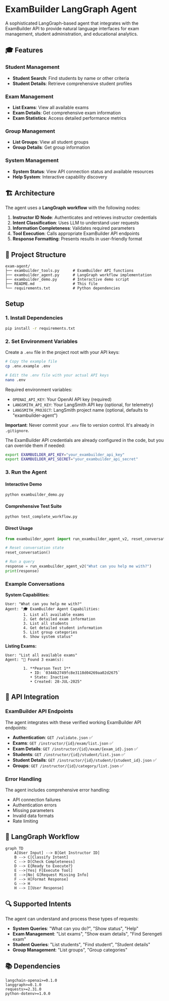 # ExamBuilder LangGraph Agent

A sophisticated LangGraph-based agent that integrates with the ExamBuilder API to provide natural language interfaces for exam management, student administration, and educational analytics.

## 🎓 Features

### Student Management

- **Student Search**: Find students by name or other criteria
- **Student Details**: Retrieve comprehensive student profiles

### Exam Management

- **List Exams**: View all available exams
- **Exam Details**: Get comprehensive exam information
- **Exam Statistics**: Access detailed performance metrics

### Group Management

- **List Groups**: View all student groups
- **Group Details**: Get group information

### System Management

- **System Status**: View API connection status and available resources
- **Help System**: Interactive capability discovery

## 🏗️ Architecture

The agent uses a **LangGraph workflow** with the following nodes:

1. **Instructor ID Node**: Authenticates and retrieves instructor credentials
2. **Intent Classification**: Uses LLM to understand user requests
3. **Information Completeness**: Validates required parameters
4. **Tool Execution**: Calls appropriate ExamBuilder API endpoints
5. **Response Formatting**: Presents results in user-friendly format

## 📁 Project Structure

```
exam-agent/
├── exambuilder_tools.py      # ExamBuilder API functions
├── exambuilder_agent.py      # LangGraph workflow implementation
├── exambuilder_demo.py       # Interactive demo script
├── README.md                 # This file
└── requirements.txt          # Python dependencies
```

## Setup

### 1. Install Dependencies

```bash
pip install -r requirements.txt
```

### 2. Set Environment Variables

Create a `.env` file in the project root with your API keys:

```bash
# Copy the example file
cp .env.example .env

# Edit the .env file with your actual API keys
nano .env
```

Required environment variables:
- `OPENAI_API_KEY`: Your OpenAI API key (required)
- `LANGSMITH_API_KEY`: Your LangSmith API key (optional, for telemetry)
- `LANGSMITH_PROJECT`: LangSmith project name (optional, defaults to "exambuilder-agent")

**Important**: Never commit your `.env` file to version control. It's already in `.gitignore`.

The ExamBuilder API credentials are already configured in the code, but you can override them if needed:

```bash
export EXAMBUILDER_API_KEY="your_exambuilder_api_key"
export EXAMBUILDER_API_SECRET="your_exambuilder_api_secret"
```

### 3. Run the Agent

#### Interactive Demo

```bash
python exambuilder_demo.py
```

#### Comprehensive Test Suite

```bash
python test_complete_workflow.py
```

#### Direct Usage

```python
from exambuilder_agent import run_exambuilder_agent_v2, reset_conversation

# Reset conversation state
reset_conversation()

# Run a query
response = run_exambuilder_agent_v2("What can you help me with?")
print(response)
```

### Example Conversations

**System Capabilities:**

```
User: "What can you help me with?"
Agent: "🎓 ExamBuilder Agent Capabilities:
        1. List all available exams
        2. Get detailed exam information
        3. List all students
        4. Get detailed student information
        5. List group categories
        6. Show system status"
```

**Listing Exams:**

```
User: "List all available exams"
Agent: "📝 Found 3 exam(s):

        1. **Pearson Test 1**
           • ID: `0344b2749fc8e3118d04269aa02d2675`
           • State: Inactive
           • Created: 28-JUL-2025"
```

## 🔧 API Integration

### ExamBuilder API Endpoints

The agent integrates with these verified working ExamBuilder API endpoints:

- **Authentication**: `GET /validate.json` ✅
- **Exams**: `GET /instructor/{id}/exam/list.json` ✅
- **Exam Details**: `GET /instructor/{id}/exam/{exam_id}.json` ✅
- **Students**: `GET /instructor/{id}/student/list.json` ✅
- **Student Details**: `GET /instructor/{id}/student/{student_id}.json` ✅
- **Groups**: `GET /instructor/{id}/category/list.json` ✅

### Error Handling

The agent includes comprehensive error handling:

- API connection failures
- Authentication errors
- Missing parameters
- Invalid data formats
- Rate limiting

## 🤖 LangGraph Workflow

```mermaid
graph TD
    A[User Input] --> B[Get Instructor ID]
    B --> C[Classify Intent]
    C --> D[Check Completeness]
    D --> E{Ready to Execute?}
    E -->|Yes| F[Execute Tool]
    E -->|No| G[Request Missing Info]
    F --> H[Format Response]
    G --> H
    H --> I[User Response]
```

## 🔍 Supported Intents

The agent can understand and process these types of requests:

- **System Queries**: "What can you do?", "Show status", "Help"
- **Exam Management**: "List exams", "Show exam details", "Find Serengeti exam"
- **Student Queries**: "List students", "Find student", "Student details"
- **Group Management**: "List groups", "Group categories"

## 📚 Dependencies

```
langchain-openai>=0.1.0
langgraph>=0.1.0
requests>=2.31.0
python-dotenv>=1.0.0
```
